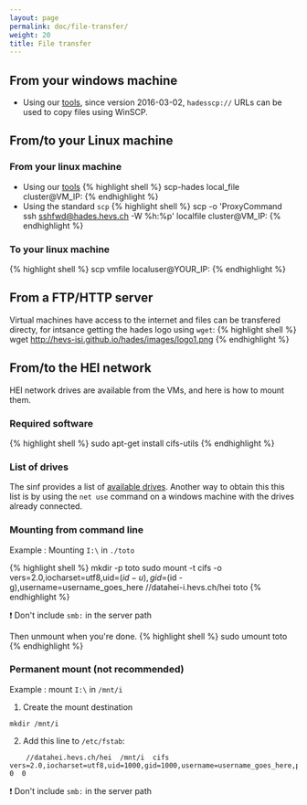 ```yaml
---
layout: page
permalink: doc/file-transfer/
weight: 20
title: File transfer
---
```


## From your windows machine
* Using our [tools](../tools), since version 2016-03-02, `hadesscp://` URLs can
be used to copy files using WinSCP.

## From/to your Linux machine

### From your linux machine
* Using our [tools](../tools)
{% highlight shell %}
scp-hades local_file cluster@VM_IP:
{% endhighlight %}
* Using the standard `scp`
{% highlight shell %}
scp -o 'ProxyCommand ssh sshfwd@hades.hevs.ch -W %h:%p' localfile cluster@VM_IP:
{% endhighlight %}

### To your linux machine
{% highlight shell %}
scp vmfile localuser@YOUR_IP:
{% endhighlight %}


## From a FTP/HTTP server
Virtual machines have access to the internet and files can be transfered directy, for intsance getting the hades logo using `wget`:
{% highlight shell %}
wget http://hevs-isi.github.io/hades/images/logo1.png
{% endhighlight %}

## From/to the HEI network
HEI network drives are available from the VMs, and here is how to mount them.

### Required software
{% highlight shell %}
sudo apt-get install cifs-utils
{% endhighlight %}

### List of drives
The sinf provides a list of [available drives](https://sinf.hevs.ch/fr-fr/Ressources/R%C3%A9seau/Lecteurs-r%C3%A9seau).
Another way to obtain this this list is by using the `net use` command on a windows machine with the drives already connected.

### Mounting from command line
Example : Mounting `I:\` in `./toto`

{% highlight shell %}
mkdir -p toto
sudo mount -t cifs -o vers=2.0,iocharset=utf8,uid=$(id -u),gid=$(id -g),username=username_goes_here //datahei-i.hevs.ch/hei toto
{% endhighlight %}

:exclamation: Don't include `smb:` in the server path

Then unmount when you're done.
{% highlight shell %}
sudo umount toto
{% endhighlight %}

### Permanent mount (not recommended)
Example : mount `I:\` in `/mnt/i`

1. Create the mount destination
```
mkdir /mnt/i
```

2. Add this line to `/etc/fstab`:
```
	//datahei.hevs.ch/hei  /mnt/i  cifs  vers=2.0,iocharset=utf8,uid=1000,gid=1000,username=username_goes_here,password=*****  0  0
```
:exclamation: Don't include `smb:` in the server path
